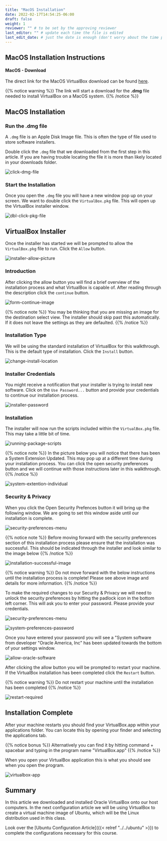 ```yaml
---
title: "MacOS Installation"
date: 2022-02-17T14:54:25-06:00
draft: false
weight: 1
reviewer: "" # to be set by the approving reviewer
last_editor: "" # update each time the file is edited
last_edit_date: # just the date is enough (don't worry about the time portion)
---
```


## MacOS Installation Instructions

#### MacOS - Download

The direct link for the MacOS VirtualBox download can be found [here](https://download.virtualbox.org/virtualbox/6.1.28/VirtualBox-6.1.28-147628-OSX.dmg).

{{% notice warning %}}
The link will start a download for the **.dmg** file needed to install VirtualBox on a MacOS system.
{{% /notice %}}

## MacOS Installation

### Run the .dmg file

A `.dmg` file is an Apple Disk Image file. This is often the type of file used to store software installers.

Double click the `.dmg` file that we downloaded from the first step in this article. If you are having trouble locating the file it is more than likely located in your downloads folder.

![click-dmg-file](pictures/click-dmg-file.png?classes=border&height=650px)

### Start the Installation

Once you open the `.dmg` file you will have a new window pop up on your screen. We want to double click the `VirtualBox.pkg` file. This will open up the VirtualBox installer window.

![dbl-click-pkg-file](pictures/dbl-click-pkg-file.png?classes=border&height=650px)

## VirtualBox Installer

Once the installer has started we will be prompted to allow the `VirtualBox.pkg` file to run. Click the `Allow` button.

![installer-allow-picture](pictures/installer-allow-picture.png?classes=border&height=650px)

### Introduction

After clicking the allow button you will find a brief overview of the installation process and what VirtualBox is capable of. After reading through the description click the `continue` button.

![form-continue-image](pictures/form-continue-image.png?classes=border&height=650px)

{{% notice note %}}
You may be thinking that you are missing an image for the destination select view. The installer should skip past this automatically. If it does not leave the settings as they are defaulted.
{{% /notice %}}

### Installation Type

We will be using the standard installation of VirtualBox for this walkthrough. This is the default type of installation. Click the `Install` button.

![change-install-location](pictures/change-install-location.png?classes=border&height=650px)

### Installer Credentials

You might receive a notification that your installer is trying to install new software. Click on the `Use Password...` button and provide your credentials to continue our installation process.

![installer-password](pictures/installer-password.png?classes=border&height=650px)

### Installation

The installer will now run the scripts included within the `VirtualBox.pkg` file. This may take a little bit of time.

![running-package-scripts](pictures/running-package-scripts.png?classes=border&height=650px)

{{% notice note %}}
In the picture below you will notice that there has been a System Extension Updated. This may pop up at a different time during your installation process.  You can click the open security preferences button and we will continue with those instructions later in this walkthrough.
{{% /notice %}}


![system-extention-individual](pictures/system-extension-individual.png?classes=border&height=650px)

### Security & Privacy

When you click the Open Security Prefences button it will bring up the following window. We are going to set this window aside until our installation is complete.

![security-preferences-menu](pictures/security-preferences-menu.png?classes=border&height=650px)


{{% notice note %}}
Before moving forward with the security preferences section of this installation process please ensure that the installation was successful. This should be indicated through the installer and look similar to the image below
{{% /notice %}}

![installation-successful-image](pictures/installation-successful-image.png?classes=border&height=650px)

{{% notice warning %}}
Do not move forward with the below instructions until the installation process is complete! Please see above image and details for more information.
{{% /notice %}}

To make the required changes to our Security & Privacy we will need to unlock the security preferences by hitting the padlock icon in the bottom left corner. This will ask you to enter your password. Please provide your credentials.

![security-preferences-menu](pictures/security-preferences-menu.png?classes=border&height=650px)

![system-preferences-password](pictures/system-preferences-password.png?classes=border&height=650px)

Once you have entered your password you will see a "System software from developer "Oracle America, Inc" has been updated towards the bottom of your settings window.

![allow-oracle-software](pictures/allow-oracle-software.png?classes=border&height=650px)

After clicking the allow button you will be prompted to restart your machine. If the VirtualBox installation has been completed click the `Restart` button.

{{% notice warning %}}
Do not restart your machine until the installation has been completed
{{% /notice %}}

![restart-required](pictures/restart-required.png?classes=border&height=650px)

## Installation Complete

After your machine restarts you should find your VirtualBox.app within your applications folder. You can locate this by opening your finder and selecting the applications tab.

{{% notice bonus %}}
Alternatively you can find it by hitting command + spacebar and typing in the program name "VirtualBox.app"
{{% /notice %}}

When you open your VirtualBox application this is what you should see when you open the program.

![virtualbox-app](pictures/virtualbox-app.png?classes=border&height=650px)

## Summary

In this article we downloaded and installed Oracle VirtualBox onto our host computers. In the next configuration article we will be using VirtualBox to create a virtual machine image of Ubuntu, which will be the Linux distribution used in this class.

Look over the [Ubuntu Configuration Article]({{< relref "../../ubuntu" >}}) to complete the configurations necessary for this course.